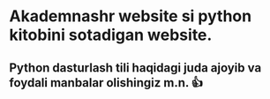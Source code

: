 # Akademnashr website si python kitobini sotadigan website.
## Python dasturlash tili haqidagi juda ajoyib va foydali manbalar olishingiz m.n. 👍